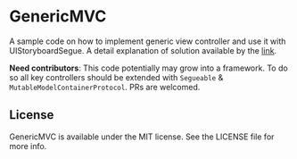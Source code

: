 # GenericMVC
A sample code on how to implement generic view controller and use it with UIStoryboardSegue. A detail explanation of solution available by the [link](http://leonov.co/2017/generic-segueable-view-controller/).

**Need contributors**:
This code potentially may grow into a framework. To do so all key controllers should be extended with `Segueable` & `MutableModelContainerProtocol`. PRs are welcomed.

## License

GenericMVC is available under the MIT license. See the LICENSE file for more info.
